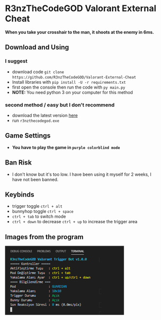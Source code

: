 # R3nzTheCodeGOD Valorant External Cheat
**When you take your crosshair to the man, it shoots at the enemy in 6ms.**
## Download and Using 
### I suggest
- download code `git clone https://github.com/R3nzTheCodeGOD/Valorant-External-Cheat`
- Install libraries with `pip install -U -r requirements.txt`
- first open the console then run the code with `py main.py`
- **NOTE:**  You need python 3 on your computer for this method
### second method / easy but I don't recommend
- download the latest version [here](https://github.com/R3nzTheCodeGOD/Valorant-External-Cheat/releases)
- run `r3nzthecodegod.exe`

## Game Settings
- **You have to play the game in `purple colorblind mode`**

## Ban Risk
- I don't know but it's too low. I have been using it myself for 2 weeks, I have not been banned.
## Keybinds
- trigger toggle `ctrl + alt`
- bunnyhop toggle `ctrl + space`
- `ctrl + tab` to switch mode
- `ctrl + down` to decrease `ctrl + up` to increase the trigger area

## Images from the program
<img src=".assets/0.png">